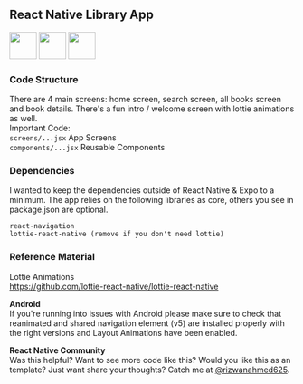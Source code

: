 ## React Native Library App

<img src="https://github.com/snyder625/react-native-library-app/book.gif" width="48">
<img src="https://github.com/snyder625/react-native-library-app/dbook.gif" width="48">
<img src="https://github.com/snyder625/react-native-library-app/sbook.gif" width="48">


### Code Structure
There are 4 main screens: home screen, search screen, all books screen and book details. There's a fun intro / welcome screen with lottie animations as well.  
Important Code:  
`screens/...jsx` App Screens  
`components/...jsx` Reusable Components  

### Dependencies
I wanted to keep the dependencies outside of React Native & Expo to a minimum. The app relies on the following libraries as core, others you see in package.json are optional.
```
react-navigation
lottie-react-native (remove if you don't need lottie)
```

### Reference Material
Lottie Animations  
https://github.com/lottie-react-native/lottie-react-native

**Android**  
If you're running into issues with Android please make sure to check that reanimated and shared navigation element (v5) are installed properly with the right versions and Layout Animations have been enabled.

**React Native Community**  
Was this helpful? Want to see more code like this? Would you like this as an template? Just want share your thoughts? Catch me at [@rizwanahmed625](https://twitter.com/rizwanahmed625).

